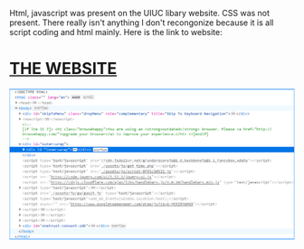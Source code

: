 Html, javascript was present on the UIUC libary website. CSS was not present. There really isn't anything I don't recongonize because it is all script coding and html mainly. 
Here is the link to website: <h1><a href="https://www.library.illinois.edu///">THE WEBSITE</h1>
![alt text](image.png)
